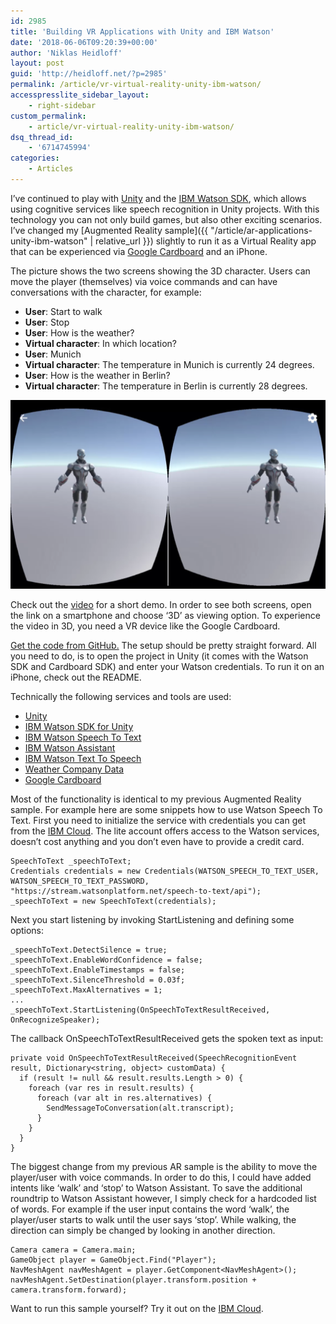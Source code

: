 ```yaml
---
id: 2985
title: 'Building VR Applications with Unity and IBM Watson'
date: '2018-06-06T09:20:39+00:00'
author: 'Niklas Heidloff'
layout: post
guid: 'http://heidloff.net/?p=2985'
permalink: /article/vr-virtual-reality-unity-ibm-watson/
accesspresslite_sidebar_layout:
    - right-sidebar
custom_permalink:
    - article/vr-virtual-reality-unity-ibm-watson/
dsq_thread_id:
    - '6714745994'
categories:
    - Articles
---
```


I’ve continued to play with [Unity](https://unity3d.com/unity) and the [IBM Watson SDK](https://github.com/watson-developer-cloud/unity-sdk), which allows using cognitive services like speech recognition in Unity projects. With this technology you can not only build games, but also other exciting scenarios. I’ve changed my [Augmented Reality sample]({{ "/article/ar-applications-unity-ibm-watson" | relative_url }}) slightly to run it as a Virtual Reality app that can be experienced via [Google Cardboard](https://vr.google.com/cardboard/) and an iPhone.

The picture shows the two screens showing the 3D character. Users can move the player (themselves) via voice commands and can have conversations with the character, for example:

- **User**: Start to walk
- **User**: Stop
- **User**: How is the weather?
- **Virtual character**: In which location?
- **User**: Munich
- **Virtual character**: The temperature in Munich is currently 24 degrees.
- **User**: How is the weather in Berlin?
- **Virtual character**: The temperature in Berlin is currently 28 degrees.

![image](/assets/img/2018/06/demo.png)

Check out the [video](https://www.youtube.com/watch?v=dAgqvRs0ZaQ) for a short demo. In order to see both screens, open the link on a smartphone and choose ‘3D’ as viewing option. To experience the video in 3D, you need a VR device like the Google Cardboard.

[Get the code from GitHub.](https://github.com/nheidloff/unity-watson-vr-sample) The setup should be pretty straight forward. All you need to do, is to open the project in Unity (it comes with the Watson SDK and Cardboard SDK) and enter your Watson credentials. To run it on an iPhone, check out the README.

Technically the following services and tools are used:

- [Unity](https://unity3d.com/unity)
- [IBM Watson SDK for Unity](https://github.com/watson-developer-cloud/unity-sdk)
- [IBM Watson Speech To Text](https://www.ibm.com/watson/services/speech-to-text/)
- [IBM Watson Assistant](https://www.ibm.com/watson/services/conversation/)
- [IBM Watson Text To Speech](https://www.ibm.com/watson/services/text-to-speech/)
- [Weather Company Data](https://console.bluemix.net/catalog/services/weather-company-data)
- [Google Cardboard](https://developers.google.com/vr/develop/unity/get-started-ios)

Most of the functionality is identical to my previous Augmented Reality sample. For example here are some snippets how to use Watson Speech To Text. First you need to initialize the service with credentials you can get from the [IBM Cloud](https://ibm.biz/nheidloff). The lite account offers access to the Watson services, doesn’t cost anything and you don’t even have to provide a credit card.

```
SpeechToText _speechToText;
Credentials credentials = new Credentials(WATSON_SPEECH_TO_TEXT_USER, WATSON_SPEECH_TO_TEXT_PASSWORD, "https://stream.watsonplatform.net/speech-to-text/api");
_speechToText = new SpeechToText(credentials);
```

Next you start listening by invoking StartListening and defining some options:

```
_speechToText.DetectSilence = true;
_speechToText.EnableWordConfidence = false;
_speechToText.EnableTimestamps = false;
_speechToText.SilenceThreshold = 0.03f;
_speechToText.MaxAlternatives = 1;
...
_speechToText.StartListening(OnSpeechToTextResultReceived, OnRecognizeSpeaker);
```

The callback OnSpeechToTextResultReceived gets the spoken text as input:

```
private void OnSpeechToTextResultReceived(SpeechRecognitionEvent result, Dictionary<string, object> customData) {
  if (result != null && result.results.Length > 0) {
    foreach (var res in result.results) {
      foreach (var alt in res.alternatives) { 
        SendMessageToConversation(alt.transcript);                    
      }
    }
  }
}
```

The biggest change from my previous AR sample is the ability to move the player/user with voice commands. In order to do this, I could have added intents like ‘walk’ and ‘stop’ to Watson Assistant. To save the additional roundtrip to Watson Assistant however, I simply check for a hardcoded list of words. For example if the user input contains the word ‘walk’, the player/user starts to walk until the user says ‘stop’. While walking, the direction can simply be changed by looking in another direction.

```
Camera camera = Camera.main;
GameObject player = GameObject.Find("Player");
NavMeshAgent navMeshAgent = player.GetComponent<NavMeshAgent>();
navMeshAgent.SetDestination(player.transform.position + camera.transform.forward);
```

Want to run this sample yourself? Try it out on the [IBM Cloud](https://ibm.biz/nheidloff).